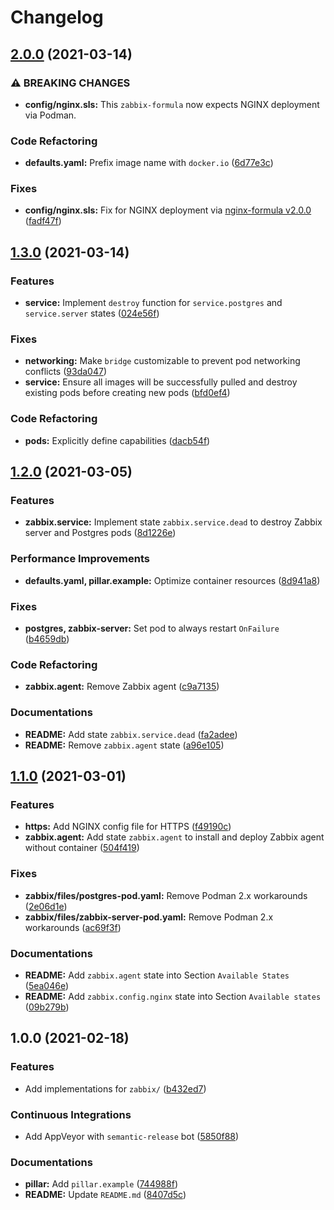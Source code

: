 # Changelog

## [2.0.0](https://github.com/extra2000/zabbix-formula/compare/v1.3.0...v2.0.0) (2021-03-14)


### ⚠ BREAKING CHANGES

* **config/nginx.sls:** This `zabbix-formula` now expects NGINX deployment via Podman.

### Code Refactoring

* **defaults.yaml:** Prefix image name with `docker.io` ([6d77e3c](https://github.com/extra2000/zabbix-formula/commit/6d77e3c7a50ab7d9d4b9173f954b344ac53fb4a0))


### Fixes

* **config/nginx.sls:** Fix for NGINX deployment via [nginx-formula v2.0.0](https://github.com/extra2000/nginx-formula/releases/tag/v2.0.0) ([fadf47f](https://github.com/extra2000/zabbix-formula/commit/fadf47fbac47aa5fa2490cc2740489dad8711dcc))

## [1.3.0](https://github.com/extra2000/zabbix-formula/compare/v1.2.0...v1.3.0) (2021-03-14)


### Features

* **service:** Implement `destroy` function for `service.postgres` and `service.server` states ([024e56f](https://github.com/extra2000/zabbix-formula/commit/024e56f5efc8078ce2efdfe9a3dc8cafa61eef25))


### Fixes

* **networking:** Make `bridge` customizable to prevent pod networking conflicts ([93da047](https://github.com/extra2000/zabbix-formula/commit/93da047c30f213453db1228dd26debac7f8f0062))
* **service:** Ensure all images will be successfully pulled and destroy existing pods before creating new pods ([bfd0ef4](https://github.com/extra2000/zabbix-formula/commit/bfd0ef44cff1c3297dbf379f597ae1f8b9e5673d))


### Code Refactoring

* **pods:** Explicitly define capabilities ([dacb54f](https://github.com/extra2000/zabbix-formula/commit/dacb54fa1d731f40c67afc2e80e82e0fe1a9d915))

## [1.2.0](https://github.com/extra2000/zabbix-formula/compare/v1.1.0...v1.2.0) (2021-03-05)


### Features

* **zabbix.service:** Implement state `zabbix.service.dead` to destroy Zabbix server and Postgres pods ([8d1226e](https://github.com/extra2000/zabbix-formula/commit/8d1226eb17d4f0b4f71a219e29e1c6e29e747c6e))


### Performance Improvements

* **defaults.yaml, pillar.example:** Optimize container resources ([8d941a8](https://github.com/extra2000/zabbix-formula/commit/8d941a8babd5fd7e3f31f03ab829cd3d7e2c5d80))


### Fixes

* **postgres, zabbix-server:** Set pod to always restart `OnFailure` ([b4659db](https://github.com/extra2000/zabbix-formula/commit/b4659db9811907ae34202e5b7239f8b4af13fcf5))


### Code Refactoring

* **zabbix.agent:** Remove Zabbix agent ([c9a7135](https://github.com/extra2000/zabbix-formula/commit/c9a71356edf4b40e641289073a05eefd3a8f3596))


### Documentations

* **README:** Add state `zabbix.service.dead` ([fa2adee](https://github.com/extra2000/zabbix-formula/commit/fa2adeead7bb88895ef96c8a70315d09548ef57a))
* **README:** Remove `zabbix.agent` state ([a96e105](https://github.com/extra2000/zabbix-formula/commit/a96e1053fbd33063f6c457da8ad297eee5995a34))

## [1.1.0](https://github.com/extra2000/zabbix-formula/compare/v1.0.0...v1.1.0) (2021-03-01)


### Features

* **https:** Add NGINX config file for HTTPS ([f49190c](https://github.com/extra2000/zabbix-formula/commit/f49190c2f1ef1ad1687cb9c055b4296905ffb6f0))
* **zabbix.agent:** Add state `zabbix.agent` to install and deploy Zabbix agent without container ([504f419](https://github.com/extra2000/zabbix-formula/commit/504f4196ad7606ce2259c90bd7db8e99c2156930))


### Fixes

* **zabbix/files/postgres-pod.yaml:** Remove Podman 2.x workarounds ([2e06d1e](https://github.com/extra2000/zabbix-formula/commit/2e06d1ee3a896717f817a659d4e15a1978225b53))
* **zabbix/files/zabbix-server-pod.yaml:** Remove Podman 2.x workarounds ([ac69f3f](https://github.com/extra2000/zabbix-formula/commit/ac69f3f93a90610363b64e0da4274a14d02c59e5))


### Documentations

* **README:** Add `zabbix.agent` state into Section `Available States` ([5ea046e](https://github.com/extra2000/zabbix-formula/commit/5ea046ed89e1c92b9dbaa85aff74aeea7c269694))
* **README:** Add `zabbix.config.nginx` state into Section `Available states` ([09b279b](https://github.com/extra2000/zabbix-formula/commit/09b279b1011bd780f1ca02abd956dfbce1ad1285))

## 1.0.0 (2021-02-18)


### Features

* Add implementations for `zabbix/` ([b432ed7](https://github.com/extra2000/zabbix-formula/commit/b432ed7b4a1de66846257dc8450e5b964a9a7018))


### Continuous Integrations

* Add AppVeyor with `semantic-release` bot ([5850f88](https://github.com/extra2000/zabbix-formula/commit/5850f88bbf05cddd94b1a6d2a9eac1ecda3dc3f5))


### Documentations

* **pillar:** Add `pillar.example` ([744988f](https://github.com/extra2000/zabbix-formula/commit/744988f9c7bc4522d0123b1fef9f4a518c7bd131))
* **README:** Update `README.md` ([8407d5c](https://github.com/extra2000/zabbix-formula/commit/8407d5c070feef0cda659a2915018192a32f7009))
